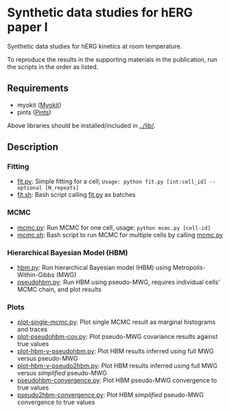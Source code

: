 # Synthetic data studies for hERG paper I

Synthetic data studies for hERG kinetics at room temperature.

To reproduce the results in the supporting materials in the publication, run the scripts in the order as listed.


## Requirements

- myokit ([Myokit](http://myokit.org/))
- pints ([Pints](https://github.com/pints-team/pints))

Above libraries should be installed/included in [../lib/](../lib).


## Description

### Fitting
- [fit.py](./fit.py): Simple fitting for a cell; `Usage: python fit.py [int:cell_id] --optional [N_repeats]`
- [fit.sh](./fit.sh): Bash script calling [fit.py](./fit.py) as batches


### MCMC
- [mcmc.py](./mcmc.py): Run MCMC for one cell, usage: `python mcmc.py [cell-id]`
- [mcmc.sh](./mcmc.sh): Bash script to run MCMC for multiple cells by calling [mcmc.py](./mcmc.py)


### Hierarchical Bayesian Model (HBM)
- [hbm.py](./hbm.py): Run hierarchical Bayesian model (HBM) using Metropolis-Within-Gibbs (MWG)
- [pseudohbm.py](./pseudohbm.py): Run HBM using pseudo-MWG, requires individual cells' MCMC chain, and plot results


### Plots
- [plot-single-mcmc.py](./plot-single-mcmc.py): Plot single MCMC result as marginal histograms and traces
- [plot-pseudohbm-cov.py](./plot-pseudohbm-cov.py): Plot pseudo-MWG covariance results against true values
- [plot-hbm-v-pseudohbm.py](./plot-hbm-v-pseudohbm.py): Plot HBM results inferred using full MWG versus pseudo-MWG
- [plot-hbm-v-pseudo2hbm.py](./plot-hbm-v-pseudo2hbm.py): Plot HBM results inferred using full MWG versus _simplified_ pseudo-MWG
- [pseudohbm-convergence.py](./pseudohbm-convergence.py): Plot HBM pseudo-MWG convergence to true values
- [pseudo2hbm-convergence.py](./pseudo2hbm-convergence.py): Plot HBM _simplified_ pseudo-MWG convergence to true values


